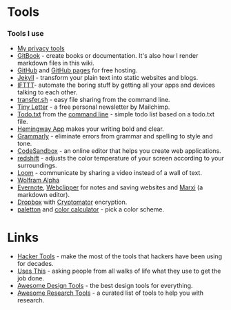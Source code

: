 # Tools

### Tools I use

* [My privacy tools](https://wiki.stojanow.com/privacy#what-i-use)
* [GitBook](https://www.gitbook.com) - create books or documentation. It's also how I render markdown files in this wiki.
* [GitHub](http://github.com/) and [GitHub pages](https://pages.github.com/) for free hosting.
* [Jekyll](https://jekyllrb.com/) - transform your plain text into static websites and blogs.
* [IFTTT](https://ifttt.com/)- automate the boring stuff by getting all your apps and devices talking to each other. 
* [transfer.sh](https://transfer.sh/) - easy file sharing from the command line.
* [Tiny Letter](https://github.com/psto/episteme/tree/bf7fe1e50e6e78b32f167343d2541fc195cb56b8/tinyletter.com) - a free personal newsletter by Mailchimp.
* [Todo.txt](http://todotxt.org/) from the [command line](https://github.com/todotxt/todo.txt-cli) - simple todo list based on a todo.txt file.
* [Hemingway App](https://hemingwayapp.com/) makes your writing bold and clear.
* [Grammarly](https://www.grammarly.com/) - eliminate errors from grammar and spelling to style and tone.
* [CodeSandbox](https://codesandbox.io) - an online editor that helps you create web applications.
* [redshift](https://github.com/jonls/redshift) - adjusts the color temperature of your screen according to your surroundings.
* [Loom](https://www.useloom.com/) - communicate by sharing a video instead of a wall of text.
* [Wolfram Alpha](https://www.wolframalpha.com/)
* [Evernote](https://evernote.com/), [Webclipper](https://evernote.com/features/webclipper) for notes and saving websites and [Marxi](http://marxi.co/) (a markdown editor).
* [Dropbox](https://www.dropbox.com) with [Cryptomator](https://cryptomator.org/) encryption.
* [paletton](http://paletton.com) and [color calculator](https://www.sessions.edu/color-calculator/) - pick a color scheme.

# Links

* [Hacker Tools](https://hacker-tools.github.io) - make the most of the tools that hackers have been using for decades.
* [Uses This](https://usesthis.com/) - asking people from all walks of life what they use to get the job done.
* [Awesome Design Tools](https://github.com/LisaDziuba/Awesome-Design-Tools) - the best design tools for everything.
* [Awesome Research Tools](https://github.com/emptymalei/awesome-research) - a curated list of tools to help you with research.
